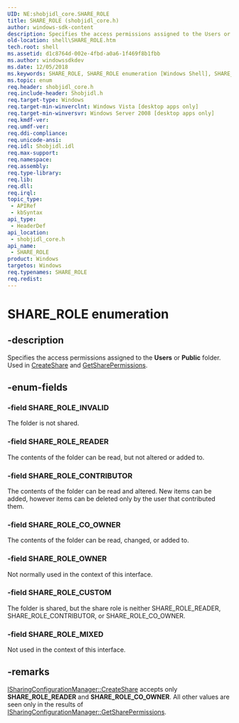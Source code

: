```yaml
---
UID: NE:shobjidl_core.SHARE_ROLE
title: SHARE_ROLE (shobjidl_core.h)
author: windows-sdk-content
description: Specifies the access permissions assigned to the Users or Public folder. Used in CreateShare and GetSharePermissions.
old-location: shell\SHARE_ROLE.htm
tech.root: shell
ms.assetid: d1c8764d-002e-4fbd-a0a6-1f469f8b1fbb
ms.author: windowssdkdev
ms.date: 12/05/2018
ms.keywords: SHARE_ROLE, SHARE_ROLE enumeration [Windows Shell], SHARE_ROLE_CONTRIBUTOR, SHARE_ROLE_CO_OWNER, SHARE_ROLE_CUSTOM, SHARE_ROLE_INVALID, SHARE_ROLE_MIXED, SHARE_ROLE_OWNER, SHARE_ROLE_READER, _shell_SHARE_ROLE, shell.SHARE_ROLE, shobjidl_core/SHARE_ROLE, shobjidl_core/SHARE_ROLE_CONTRIBUTOR, shobjidl_core/SHARE_ROLE_CO_OWNER, shobjidl_core/SHARE_ROLE_CUSTOM, shobjidl_core/SHARE_ROLE_INVALID, shobjidl_core/SHARE_ROLE_MIXED, shobjidl_core/SHARE_ROLE_OWNER, shobjidl_core/SHARE_ROLE_READER
ms.topic: enum
req.header: shobjidl_core.h
req.include-header: Shobjidl.h
req.target-type: Windows
req.target-min-winverclnt: Windows Vista [desktop apps only]
req.target-min-winversvr: Windows Server 2008 [desktop apps only]
req.kmdf-ver: 
req.umdf-ver: 
req.ddi-compliance: 
req.unicode-ansi: 
req.idl: Shobjidl.idl
req.max-support: 
req.namespace: 
req.assembly: 
req.type-library: 
req.lib: 
req.dll: 
req.irql: 
topic_type:
 - APIRef
 - kbSyntax
api_type:
 - HeaderDef
api_location:
 - shobjidl_core.h
api_name:
 - SHARE_ROLE
product: Windows
targetos: Windows
req.typenames: SHARE_ROLE
req.redist: 
---
```


# SHARE_ROLE enumeration


## -description


Specifies the access permissions assigned to the <b>Users</b> or <b>Public</b> folder. Used in <a href="https://msdn.microsoft.com/81bcd470-3fb8-4c6d-af4f-6f11206fa40a">CreateShare</a> and <a href="https://msdn.microsoft.com/d9ca5acf-2dd1-4fbe-a67f-91578d68b955">GetSharePermissions</a>.


## -enum-fields




### -field SHARE_ROLE_INVALID

The folder is not shared.


### -field SHARE_ROLE_READER

The contents of the folder can be read, but not altered or added to.


### -field SHARE_ROLE_CONTRIBUTOR

The contents of the folder can be read and altered. New items can be added, however items can be deleted only by the user that contributed them.


### -field SHARE_ROLE_CO_OWNER

The contents of the folder can be read, changed, or added to.


### -field SHARE_ROLE_OWNER

Not normally used in the context of this interface.


### -field SHARE_ROLE_CUSTOM

The folder is shared, but the share role is neither SHARE_ROLE_READER, SHARE_ROLE_CONTRIBUTOR, or SHARE_ROLE_CO_OWNER.


### -field SHARE_ROLE_MIXED

Not used in the context of this interface.


## -remarks




<a href="https://msdn.microsoft.com/81bcd470-3fb8-4c6d-af4f-6f11206fa40a">ISharingConfigurationManager::CreateShare</a> accepts only <b>SHARE_ROLE_READER</b> and <b>SHARE_ROLE_CO_OWNER</b>. All other values are seen only in the results of <a href="https://msdn.microsoft.com/d9ca5acf-2dd1-4fbe-a67f-91578d68b955">ISharingConfigurationManager::GetSharePermissions</a>.



